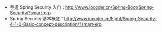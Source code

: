 * 芋道 Spring Security 入门：<http://www.iocoder.cn/Spring-Boot/Spring-Security/?smart-erp>
* Spring Security 基本概念：<http://www.iocoder.cn/Fight/Spring-Security-4-1-0-Basic-concept-description/?smart-erp>
